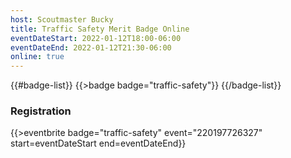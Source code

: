 ```yaml
---
host: Scoutmaster Bucky
title: Traffic Safety Merit Badge Online
eventDateStart: 2022-01-12T18:00-06:00
eventDateEnd: 2022-01-12T21:30-06:00
online: true
---
```


{{#badge-list}}
{{>badge badge="traffic-safety"}}
{{/badge-list}}

### Registration

{{>eventbrite badge="traffic-safety" event="220197726327" start=eventDateStart end=eventDateEnd}}
